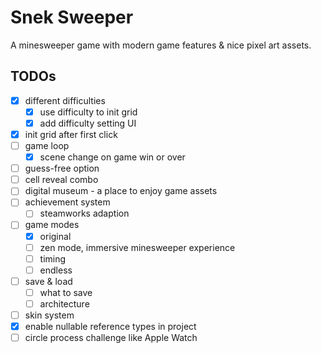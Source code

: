 ﻿# Snek Sweeper

A minesweeper game with modern game features & nice pixel art assets.

## TODOs

- [x] different difficulties
  - [x] use difficulty to init grid
  - [x] add difficulty setting UI
- [x] init grid after first click
- [ ] game loop
  - [x] scene change on game win or over
- [ ] guess-free option
- [ ] cell reveal combo
- [ ] digital museum - a place to enjoy game assets
- [ ] achievement system
  - [ ] steamworks adaption
- [ ] game modes
  - [x] original
  - [ ] zen mode, immersive minesweeper experience
  - [ ] timing
  - [ ] endless
- [ ] save & load
  - [ ] what to save
  - [ ] architecture
- [ ] skin system
- [x] enable nullable reference types in project
- [ ] circle process challenge like Apple Watch
